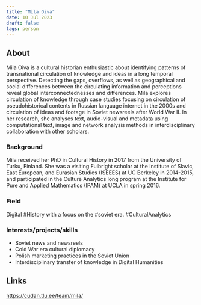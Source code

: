 ```yaml
---
title: "Mila Oiva"
date: 10 Jul 2023
draft: false
tags: person
---
```


## About
Mila Oiva is a cultural historian enthusiastic about identifying patterns of transnational circulation of knowledge and ideas in a long temporal perspective. Detecting the gaps, overflows, as well as geographical and social differences between the circulating information and perceptions reveal global interconnectednesses and differences. Mila explores circulation of knowledge through case studies focusing on circulation of pseudohistorical contents in Russian language internet in the 2000s and circulation of ideas and footage in Soviet newsreels after World War II. In her research, she analyses text, audio-visual and metadata using computational text, image and network analysis methods in interdisciplinary collaboration with other scholars.

### Background
Mila received her PhD in Cultural History in 2017 from the University of Turku, Finland. She was a visiting Fulbright scholar at the Institute of Slavic, East European, and Eurasian Studies (ISEEES) at UC Berkeley in 2014-2015, and participated in the Culture Analytics long program at the Institute for Pure and Applied Mathematics (IPAM) at UCLA in spring 2016.

### Field

Digital #History with a focus on the #soviet era. #CulturalAnalytics 

### Interests/projects/skills
- Soviet news and newsreels
- Cold War era cultural diplomacy
- Polish marketing practices in the Soviet Union
- Interdisciplinary transfer of knowledge in Digital Humanities

## Links
https://cudan.tlu.ee/team/mila/